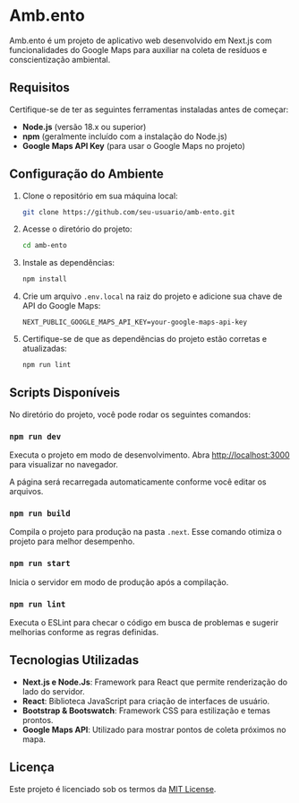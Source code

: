 
# Amb.ento

Amb.ento é um projeto de aplicativo web desenvolvido em Next.js com funcionalidades do Google Maps para auxiliar na coleta de resíduos e conscientização ambiental.

## Requisitos

Certifique-se de ter as seguintes ferramentas instaladas antes de começar:

- **Node.js** (versão 18.x ou superior)
- **npm** (geralmente incluído com a instalação do Node.js)
- **Google Maps API Key** (para usar o Google Maps no projeto)

## Configuração do Ambiente

1. Clone o repositório em sua máquina local:

   ```bash
   git clone https://github.com/seu-usuario/amb-ento.git
   ```

2. Acesse o diretório do projeto:

   ```bash
   cd amb-ento
   ```

3. Instale as dependências:

   ```bash
   npm install
   ```

4. Crie um arquivo `.env.local` na raiz do projeto e adicione sua chave de API do Google Maps:

   ```
   NEXT_PUBLIC_GOOGLE_MAPS_API_KEY=your-google-maps-api-key
   ```

5. Certifique-se de que as dependências do projeto estão corretas e atualizadas:

   ```bash
   npm run lint
   ```

## Scripts Disponíveis

No diretório do projeto, você pode rodar os seguintes comandos:

### `npm run dev`

Executa o projeto em modo de desenvolvimento. Abra [http://localhost:3000](http://localhost:3000) para visualizar no navegador.

A página será recarregada automaticamente conforme você editar os arquivos.

### `npm run build`

Compila o projeto para produção na pasta `.next`. Esse comando otimiza o projeto para melhor desempenho.

### `npm run start`

Inicia o servidor em modo de produção após a compilação.

### `npm run lint`

Executa o ESLint para checar o código em busca de problemas e sugerir melhorias conforme as regras definidas.

## Tecnologias Utilizadas

- **Next.js e Node.Js**: Framework para React que permite renderização do lado do servidor.
- **React**: Biblioteca JavaScript para criação de interfaces de usuário.
- **Bootstrap & Bootswatch**: Framework CSS para estilização e temas prontos.
- **Google Maps API**: Utilizado para mostrar pontos de coleta próximos no mapa.


## Licença

Este projeto é licenciado sob os termos da [MIT License](LICENSE).
